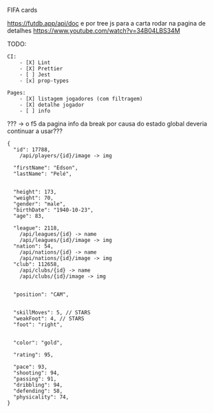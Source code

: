 FIFA cards

https://futdb.app/api/doc
e por tree js para a carta rodar na pagina de detalhes
https://www.youtube.com/watch?v=34B04LBS34M

TODO:

    CI:
        - [X] Lint
        - [X] Prettier
        - [ ] Jest
        - [x] prop-types

    Pages:
        - [X] listagem jogadores (com filtragem)
        - [X] detalhe jogador
        - [ ] info

???
-> o f5 da pagina info da break por causa do estado global
  deveria continuar a usar???


    {
      "id": 17788,
        /api/players/{id}/image -> img

      "firstName": "Edson",
      "lastName": "Pelé",


      "height": 173,
      "weight": 70,
      "gender": "male",
      "birthDate": "1940-10-23",
      "age": 83,

      "league": 2118,
        /api/leagues/{id} -> name
        /api/leagues/{id}/image -> img
      "nation": 54,
        /api/nations/{id} -> name
        /api/nations/{id}/image -> img
      "club": 112658,
        /api/clubs/{id} -> name
        /api/clubs/{id}/image -> img


      "position": "CAM",


      "skillMoves": 5, // STARS
      "weakFoot": 4, // STARS
      "foot": "right",


      "color": "gold",

      "rating": 95,

      "pace": 93,
      "shooting": 94,
      "passing": 91,
      "dribbling": 94,
      "defending": 58,
      "physicality": 74,
    }
